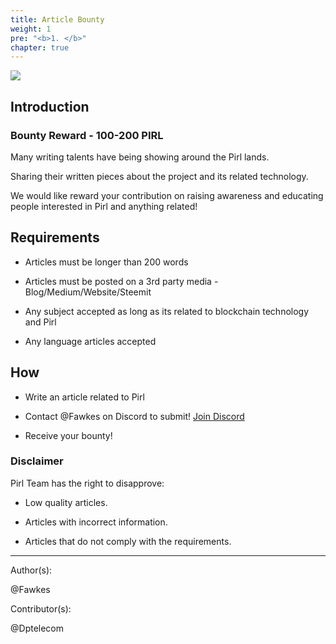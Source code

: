 ```yaml
---
title: Article Bounty
weight: 1
pre: "<b>1. </b>"
chapter: true
---
```

![](/images_headers/article.png)

## Introduction

### Bounty Reward - 100-200 PIRL

Many writing talents have being showing around the Pirl lands.

Sharing their written pieces about the project and its related technology.

We would like reward your contribution on raising awareness and educating people interested in Pirl and anything related! 

## Requirements

- Articles must be longer than 200 words

- Articles must be posted on a 3rd party media - Blog/Medium/Website/Steemit

- Any subject accepted as long as its related to blockchain technology and Pirl

- Any language articles accepted

## How 

- Write an article related to Pirl

- Contact @Fawkes on Discord to submit! [Join Discord](https://discord.gg/3WXkUt9)

- Receive your bounty!

### Disclaimer

Pirl Team has the right to disapprove:

-  Low quality articles.

-  Articles with incorrect information.

-  Articles that do not comply with the requirements.


---
Author(s):  

@Fawkes

Contributor(s):  

@Dptelecom